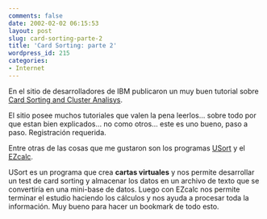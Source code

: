 ```yaml
---
comments: false
date: 2002-02-02 06:15:53
layout: post
slug: card-sorting-parte-2
title: 'Card Sorting: parte 2'
wordpress_id: 215
categories:
- Internet
---
```


En el sitio de desarrolladores de IBM publicaron un muy buen tutorial sobre [Card Sorting and Cluster Analisys](http://www6.software.ibm.com/developerworks/education/us-card/index.html).





El sitio posee muchos tutoriales que valen la pena leerlos… sobre todo por que estan bien explicados… no como otros… este es uno bueno, paso a paso. Registración requerida.





Entre otras de las cosas que me gustaron son los programas [USort](http://www-3.ibm.com/ibm/easy/eou_ext.nsf/Publish/649) y el [EZcalc](http://www-3.ibm.com/ibm/easy/eou_ext.nsf/Publish/649).





USort es un programa que crea **cartas virtuales** y nos permite desarrollar un test de card sorting y almacenar los datos en un archivo de texto que se convertiría en una mini-base de datos. Luego con EZcalc nos permite terminar el estudio haciendo los cálculos y nos ayuda a procesar toda la información. Muy bueno para hacer un bookmark de todo esto.




 
